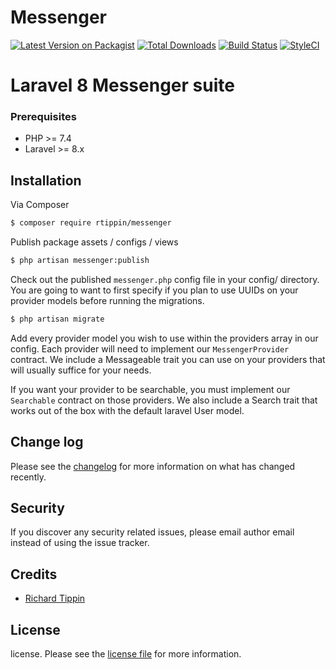 # Messenger

[![Latest Version on Packagist][ico-version]][link-packagist]
[![Total Downloads][ico-downloads]][link-downloads]
[![Build Status][ico-travis]][link-travis]
[![StyleCI][ico-styleci]][link-styleci]

# Laravel 8 Messenger suite

### Prerequisites
- PHP >= 7.4
- Laravel >= 8.x

## Installation

Via Composer

``` bash
$ composer require rtippin/messenger
```

Publish package assets / configs / views

```bash
$ php artisan messenger:publish
```

Check out the published `messenger.php` config file in your config/ directory. You are going to want to first specify if you plan to use UUIDs on your provider models before running the migrations.

```bash
$ php artisan migrate
```

Add every provider model you wish to use within the providers array in our config. Each provider will need to implement our `MessengerProvider` contract. We include a Messageable trait you can use on your providers that will usually suffice for your needs.

If you want your provider to be searchable, you must implement our `Searchable` contract on those providers. We also include a Search trait that works out of the box with the default laravel User model.

## Change log

Please see the [changelog](changelog.md) for more information on what has changed recently.

## Security

If you discover any security related issues, please email author email instead of using the issue tracker.

## Credits

- [Richard Tippin][link-author]

## License

license. Please see the [license file](license.md) for more information.

[ico-version]: https://img.shields.io/packagist/v/rtippin/messenger.svg?style=flat-square
[ico-downloads]: https://img.shields.io/packagist/dt/rtippin/messenger.svg?style=flat-square
[ico-travis]: https://img.shields.io/travis/rtippin/messenger/master.svg?style=flat-square
[ico-styleci]: https://styleci.io/repos/12345678/shield

[link-packagist]: https://packagist.org/packages/rtippin/messenger
[link-downloads]: https://packagist.org/packages/rtippin/messenger
[link-travis]: https://travis-ci.org/rtippin/messenger
[link-styleci]: https://styleci.io/repos/12345678
[link-author]: https://github.com/rtippin
[link-contributors]: ../../contributors
